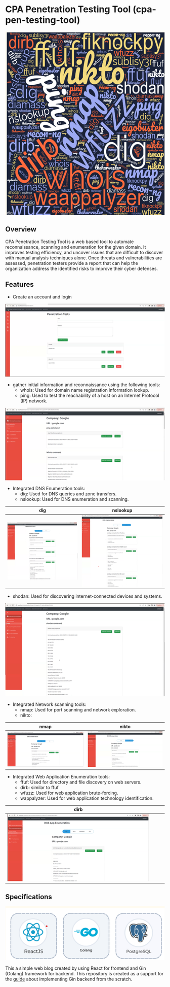 # CPA Penetration Testing Tool (cpa-pen-testing-tool)

![Alt text](images/image.png)

## Overview

CPA Penetration Testing Tool is a web based tool to automate reconnaissance, scanning and enumeration for the given domain. It improves testing efficiency, and uncover issues that are difficult to discover with manual analysis techniques alone. Once threats and vulnerabilities are assessed, penetration testers provide a report that can help the organization address the identified risks to improve their cyber defenses.

## Features

* Create an account and login

![Alt text](images/image-2.png)

* gather initial information and reconnaissance using the following tools:
    * whois: Used for domain name registration information lookup.
    * ping:  Used to test the reachability of a host on an Internet Protocol (IP) network. 

![Alt text](images/image-3.png)

* Integrated DNS Enumeration tools:
    * dig: Used for DNS queries and zone transfers.
    * nslookup: Used for DNS enumeration and scanning.

| dig | nslookup |
|---|---|
|![Alt text](images/image-4.png) |![Alt text](images/image-5.png)|

* shodan: Used for discovering internet-connected devices and systems.

![Alt text](images/image-6.png)

* Integrated Network scanning tools:
    * nmap: Used for port scanning and network exploration.
    * nikto: 

| nmap | nikto |
|---|---|
| ![Alt text](images/image-7.png) | ![Alt text](images/image-8.png) |

* Integrated Web Application Enumeration tools:
    * ffuf: Used for directory and file discovery on web servers.
    * dirb: similar to ffuf
    * wfuzz: Used for web application brute-forcing.
    * wappalyzer: Used for web application technology identification.

| dirb ||||
|---|---|---|---|
| ![Alt text](images/image-9.png) |  |||

## Specifications

![Alt text](images/image-1.png)


This a simple web blog created by using React for frontend and Gin (Golang) framework for backend. This repository is created as a support for the [guide](https://letscode.blog/category/gin-golang-and-react-web-app-guide/) about implementing Gin backend from the scratch.
